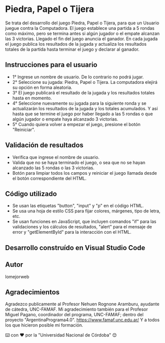 # Piedra, Papel o Tijera

Se trata del desarrollo del juego Piedra, Papel o Tijera, para que un Usuario juegue contra la Computadora. El juego establece una partida a 5 rondas como máximo, pero se termina antes si algún jugador o el empate alcanzan las 3 victorias.
Llegado el fin del juego anuncia el ganador.
En cada jugada el juego publica los resultados de la jugada y actualiza los resultados totales de la partida hasta terminar el juego y declarar al ganador.


## Instrucciones para el usuario

* 1° Ingrese un nombre de usuario. De lo contrario no podrá jugar.
* 2° Seleccione su jugada: Piedra, Papel o Tijera. La computadora elejirá su opción en forma aleatoria.
* 3° El juego publicará el resultado de la jugada y los resultados totales hasta en momento.
* 4° Seleccione nuevamente su jugada para la siguiente ronda y se actualizarán los resultados de la jugada y los totales acumulados. Y así hasta que se termine el juego por haber llegado a las 5 rondas o que algún jugador o empate haya alcanzado 3 victorias.
* 5° Cuando quiera volver a empezar el juego, presione el botón "Reiniciar".


## Validación de resultados

* Verifica que ingrese el nombre de usuario.
* Valida que no se haya terminado el juego, o sea que no se hayan alcanzado las 5 rondas o las 3 victorias.
* Botón para limpiar todos los campos y reiniciar el juego llamada desde el botón correspondiente del HTML.


## Código utilizado

* Se usan las etiquetas "button", "input" y "p" en el código HTML.
* Se usa una hoja de estilo CSS para fijar colores, márgenes, tipo de letra, etc.
* Se usan funciones en JavaScript, que incluyen comandos "if" para las validaciones y los cálculos de resultados, "alert" para el mensaje de error y "getElementById" para la interacción con el HTML.


## Desarrollo construído en Visual Studio Code


## Autor

lomejorweb


## Agradecimientos

Agradezco publicamente al Profesor Nehuen Rognone Aramburu, ayudante de cátedra, UNC-FAMAF.
Mi agradecimiento también para el Profesor Miguel Pagano, coordinador del programa, UNC-FAMAF; dentro del proyecto "ArgentinaPrograma4.0".
https://www.famaf.unc.edu.ar/
Y a todos los que hicieron posible mi formación.

⌨️ con ❤️ por la "Universidad Nacional de Córdoba" 😊
